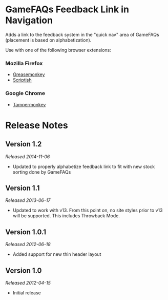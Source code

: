 GameFAQs Feedback Link in Navigation
======================================
Adds a link to the feedback system in the "quick nav" area of GameFAQs (placement is based on alphabetization).

Use with one of the following browser extensions:

### Mozilla Firefox ###
*	[Greasemonkey](https://addons.mozilla.org/en-US/firefox/addon/greasemonkey/)
*	[Scriptish](https://addons.mozilla.org/en-US/firefox/addon/scriptish/)

### Google Chrome ###
*	[Tampermonkey](https://chrome.google.com/webstore/detail/tampermonkey/dhdgffkkebhmkfjojejmpbldmpobfkfo)

Release Notes
=============

Version 1.2
-----------
_Released 2014-11-06_

*	Updated to properly alphabetize feedback link to fit with new stock sorting done by GameFAQs

Version 1.1
-----------
_Released 2013-06-17_

*	Updated to work with v13. From this point on, no site styles prior to v13 will be supported. This includes Throwback Mode.

Version 1.0.1
-------------
_Released 2012-06-18_

*	Added support for new thin header layout

Version 1.0
-----------
_Released 2012-04-15_

*	Initial release
